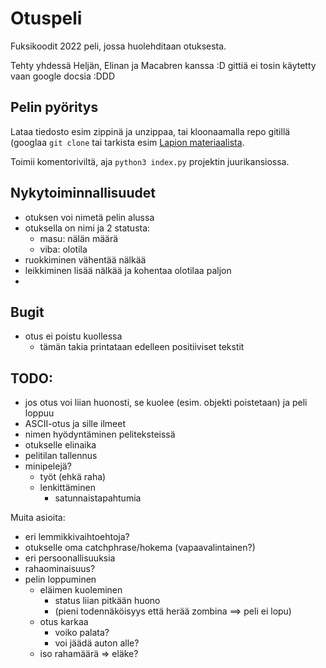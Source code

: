 # Otuspeli

Fuksikoodit 2022 peli, jossa huolehditaan otuksesta.

Tehty yhdessä Heljän, Elinan ja Macabren kanssa :D gittiä ei tosin käytetty vaan google docsia :DDD

## Pelin pyöritys

Lataa tiedosto esim zippinä ja unzippaa, tai kloonaamalla repo gitillä (googlaa `git clone` tai tarkista esim [Lapion materiaalista](https://tkt-lapio.github.io/git/).

Toimii komentoriviltä, aja `python3 index.py` projektin juurikansiossa.

## Nykytoiminnallisuudet

- otuksen voi nimetä pelin alussa
- otuksella on nimi ja 2 statusta:
  - masu: nälän määrä
  - viba: olotila
- ruokkiminen vähentää nälkää
- leikkiminen lisää nälkää ja kohentaa olotilaa paljon
- 


## Bugit
- otus ei poistu kuollessa
  - tämän takia printataan edelleen positiiviset tekstit

## TODO:


- jos otus voi liian huonosti, se kuolee (esim. objekti poistetaan) ja peli loppuu
- ASCII-otus ja sille ilmeet
- nimen hyödyntäminen peliteksteissä
- otukselle elinaika
- pelitilan tallennus
- minipelejä?
  - työt (ehkä raha)
  - lenkittäminen
      - satunnaistapahtumia


Muita asioita:
- eri lemmikkivaihtoehtoja?
- otukselle oma catchphrase/hokema (vapaavalintainen?)
- eri persoonallisuuksia
- rahaominaisuus?
- pelin loppuminen
  - eläimen kuoleminen
    - status liian pitkään huono
    - (pieni todennäköisyys että herää zombina ==> peli ei lopu)
  - otus karkaa 
    - voiko palata?
    - voi jäädä auton alle?
  - iso rahamäärä => eläke?
